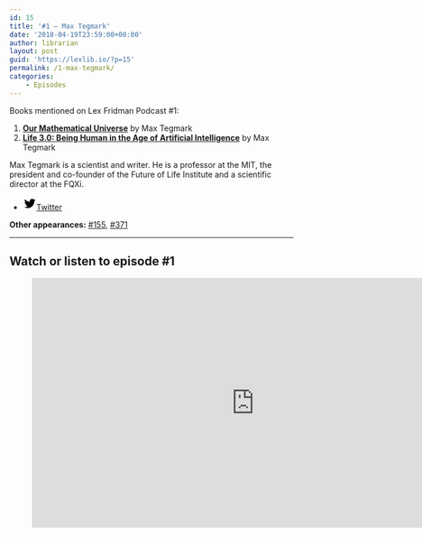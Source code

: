 ```yaml
---
id: 15
title: '#1 – Max Tegmark'
date: '2018-04-19T23:59:00+00:00'
author: librarian
layout: post
guid: 'https://lexlib.io/?p=15'
permalink: /1-max-tegmark/
categories:
    - Episodes
---
```


Books mentioned on Lex Fridman Podcast #1:

1. **[Our Mathematical Universe](https://amzn.to/3Xh4Gn2)** by Max Tegmark
2. **[Life 3.0: Being Human in the Age of Artificial Intelligence](https://amzn.to/3V7DBkV)** by Max Tegmark

Max Tegmark is a scientist and writer. He is a professor at the MIT, the president and co-founder of the Future of Life Institute and a scientific director at the FQXi.

- [<svg aria-hidden="true" focusable="false" height="24" version="1.1" viewbox="0 0 24 24" width="24" xmlns="http://www.w3.org/2000/svg"><path d="M22.23,5.924c-0.736,0.326-1.527,0.547-2.357,0.646c0.847-0.508,1.498-1.312,1.804-2.27 c-0.793,0.47-1.671,0.812-2.606,0.996C18.324,4.498,17.257,4,16.077,4c-2.266,0-4.103,1.837-4.103,4.103 c0,0.322,0.036,0.635,0.106,0.935C8.67,8.867,5.647,7.234,3.623,4.751C3.27,5.357,3.067,6.062,3.067,6.814 c0,1.424,0.724,2.679,1.825,3.415c-0.673-0.021-1.305-0.206-1.859-0.513c0,0.017,0,0.034,0,0.052c0,1.988,1.414,3.647,3.292,4.023 c-0.344,0.094-0.707,0.144-1.081,0.144c-0.264,0-0.521-0.026-0.772-0.074c0.522,1.63,2.038,2.816,3.833,2.85 c-1.404,1.1-3.174,1.756-5.096,1.756c-0.331,0-0.658-0.019-0.979-0.057c1.816,1.164,3.973,1.843,6.29,1.843 c7.547,0,11.675-6.252,11.675-11.675c0-0.178-0.004-0.355-0.012-0.531C20.985,7.47,21.68,6.747,22.23,5.924z"></path></svg><span class="wp-block-social-link-label screen-reader-text">Twitter</span>](https://twitter.com/tegmark)

**Other appearances:** [\#155](/155-max-tegmark/), [\#371](/371-max-tegmark/)

- - - - - -

## Watch or listen to episode #1

<figure class="wp-block-embed is-type-video is-provider-youtube wp-block-embed-youtube wp-embed-aspect-16-9 wp-has-aspect-ratio"><div class="wp-block-embed__wrapper"><iframe allow="accelerometer; autoplay; clipboard-write; encrypted-media; gyroscope; picture-in-picture; web-share" allowfullscreen="" frameborder="0" height="443" loading="lazy" src="https://www.youtube.com/embed/Gi8LUnhP5yU?feature=oembed" title="Max Tegmark: Life 3.0 | Lex Fridman Podcast #1" width="788"></iframe></div></figure>